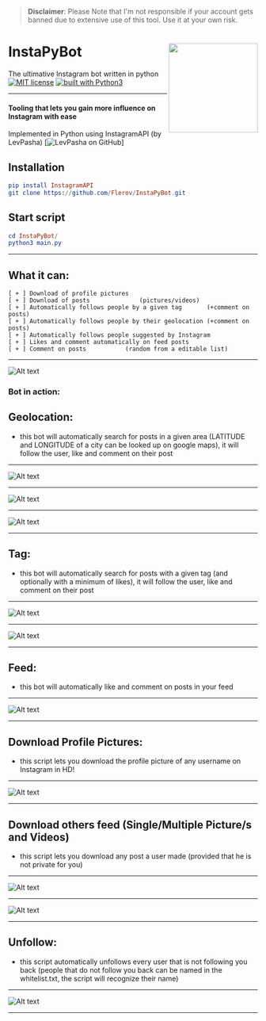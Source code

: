 > **Disclaimer**: Please Note that I'm not responsible if your account gets banned due to extensive use of this tool. Use it at your own risk.

# InstaPyBot <img src="https://www.npo3fm.nl/images/2017/07/13_e8_chatbot-icon.png" width="180" align="right">
The ultimative Instagram bot written in python
[![MIT license](https://img.shields.io/badge/license-GPLv3-blue.svg)](https://github.com/Flerov/InstaPyBot/blob/master/LICENSE)
[![built with Python3](https://img.shields.io/badge/built%20with-Python3-red.svg)](https://www.python.org/)

---------------------------------------------------------------------------------------------
#### Tooling that lets you gain more influence on Instagram with ease
Implemented in Python using InstagramAPI (by LevPasha)
[![LevPasha on GitHub](https://github.com/LevPasha/Instagram-API-python)]

## **Installation**
```elm
pip install InstagramAPI
git clone https://github.com/Flerov/InstaPyBot.git
```
## **Start script**
```elm
cd InstaPyBot/
python3 main.py
```

---------
What it can:
---------
```
[ + ] Download of profile pictures 		              	 		                    
[ + ] Download of posts              (pictures/videos)                       
[ + ] Automatically follows people by a given tag       (+comment on posts)
[ + ] Automatically follows people by their geolocation (+comment on posts)    
[ + ] Automatically follows people suggested by Instagram
[ + ] Likes and comment automatically on feed posts    			    
[ + ] Comment on posts           (random from a editable list) 		         
```
---------
![Alt text](https://github.com/Flerov/InstaPyBot/blob/readme-pictures/unnessessarry_pictures/interface.jpg)

### Bot in action:
Geolocation:
--------------
* this bot will automatically search for posts in a given area (LATITUDE and LONGITUDE of a city can be looked up on google maps), it will follow the user, like and comment on their post
---------------------------------------------------------------------------------------------------------------
![Alt text](https://github.com/Flerov/InstaPyBot/blob/readme-pictures/unnessessarry_pictures/3geobot.png)

---------------------------------------------------------------------------------------------------------------
![Alt text](https://github.com/Flerov/InstaPyBot/blob/readme-pictures/unnessessarry_pictures/4gebot.png)

---------------------------------------------------------------------------------------------------------------
![Alt text](https://github.com/Flerov/InstaPyBot/blob/readme-pictures/unnessessarry_pictures/5geobot.png)

---------------------------------------------------------------------------------------------------------------

Tag:
--------------
* this bot will automatically search for posts with a given tag (and optionally with a minimum of likes), it will follow the user, like and comment on their post
---------------------------------------------------------------------------------------------------------------
![Alt text](https://github.com/Flerov/InstaPyBot/blob/readme-pictures/unnessessarry_pictures/6tagbot.png)

---------------------------------------------------------------------------------------------------------------
![Alt text](https://github.com/Flerov/InstaPyBot/blob/readme-pictures/unnessessarry_pictures/7tagbot.png)

---------------------------------------------------------------------------------------------------------------

Feed:
--------------
* this bot will automatically like and comment on posts in your feed 
---------------------------------------------------------------------------------------------------------------
![Alt text](https://github.com/Flerov/InstaPyBot/blob/readme-pictures/unnessessarry_pictures/2feedbot.png)

---------------------------------------------------------------------------------------------------------------

Download Profile Pictures:
--------------
* this script lets you download the profile picture of any username on Instagram in HD!
---------------------------------------------------------------------------------------------------------------
![Alt text](https://github.com/Flerov/InstaPyBot/blob/readme-pictures/unnessessarry_pictures/8profiledownload.png)

---------------------------------------------------------------------------------------------------------------

Download others feed (Single/Multiple Picture/s and Videos)
--------------
* this script lets you download any post a user made (provided that he is not private for you)
---------------------------------------------------------------------------------------------------------------
![Alt text](https://github.com/Flerov/InstaPyBot/blob/readme-pictures/unnessessarry_pictures/9postdownload.png)

---------------------------------------------------------------------------------------------------------------
![Alt text](https://github.com/Flerov/InstaPyBot/blob/readme-pictures/unnessessarry_pictures/10postdownload.png)

---------------------------------------------------------------------------------------------------------------

Unfollow:
--------------
* this script automatically unfollows every user that is not following you back (people that do not follow you back can be named in the whitelist.txt, the script will recognize their name)
---------------------------------------------------------------------------------------------------------------
![Alt text](https://github.com/Flerov/InstaPyBot/blob/readme-pictures/unnessessarry_pictures/1getridoffakes.png)

---------------------------------------------------------------------------------------------------------------

